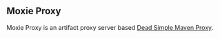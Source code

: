 ## Moxie Proxy

Moxie Proxy is an artifact proxy server based [Dead Simple Maven Proxy](http://www.pdark.de/dsmp/).